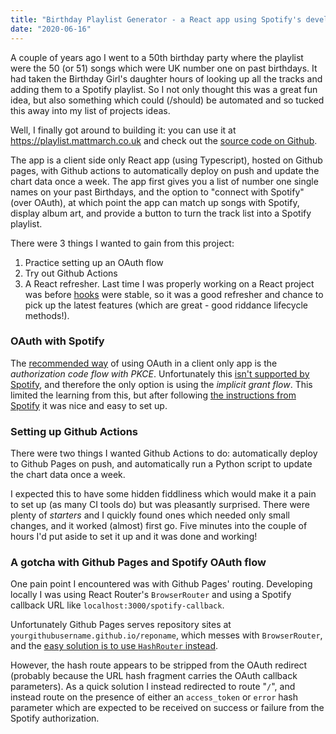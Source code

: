 ```yaml
---
title: "Birthday Playlist Generator - a React app using Spotify's developer API deployed to Github Pages"
date: "2020-06-16"
---
```


A couple of years ago I went to a 50th birthday party where the playlist were the 50 (or 51) songs which were UK number one on past birthdays. It had taken the Birthday Girl's daughter hours of looking up all the tracks and adding them to a Spotify playlist. So I not only thought this was a great fun idea, but also something which could (/should) be automated and so tucked this away into my list of projects ideas.

Well, I finally got around to building it: you can use it at https://playlist.mattmarch.co.uk and check out the [source code on Github](https://github.com/mattmarch/BirthdayPlaylist).

The app is a client side only React app (using Typescript), hosted on Github pages, with Github actions to automatically deploy on push and update the chart data once a week. The app first gives you a list of number one single names on your past Birthdays, and the option to "connect with Spotify" (over OAuth), at which point the app can match up songs with Spotify, display album art, and provide a button to turn the track list into a Spotify playlist.

There were 3 things I wanted to gain from this project:
1. Practice setting up an OAuth flow
2. Try out Github Actions
3. A React refresher. Last time I was properly working on a React project was before [hooks](https://reactjs.org/docs/hooks-intro.html) were stable, so it was a good refresher and chance to pick up the latest features (which are great - good riddance lifecycle methods!).


### OAuth with Spotify

The [recommended way](https://oauth.net/2/grant-types/implicit/) of using OAuth in a client only app is the _authorization code flow with PKCE_. Unfortunately this [isn't supported by Spotify](https://community.spotify.com/t5/Spotify-for-Developers/Authentication-API-failing-in-production-right-now/m-p/4960693/highlight/true#M234), and therefore the only option is using the _implicit grant flow_. This limited the learning from this, but after following [the instructions from Spotify](https://developer.spotify.com/documentation/general/guides/authorization-guide/#implicit-grant-flow) it was nice and easy to set up.


### Setting up Github Actions

There were two things I wanted Github Actions to do: automatically deploy to Github Pages on push, and automatically run a Python script to update the chart data once a week.

I expected this to have some hidden fiddliness which would make it a pain to set up (as many CI tools do) but was pleasantly surprised. There were plenty of _starters_ and I quickly found ones which needed only small changes, and it worked (almost) first go. Five minutes into the couple of hours I'd put aside to set it up and it was done and working!


### A gotcha with Github Pages and Spotify OAuth flow

One pain point I encountered was with Github Pages' routing. Developing locally I was using React Router's `BrowserRouter` and using a Spotify callback URL like `localhost:3000/spotify-callback`.

Unfortunately Github Pages serves repository sites at `yourgithubusername.github.io/reponame`, which messes with `BrowserRouter`, and the [easy solution is to use `HashRouter` instead](https://stackoverflow.com/questions/46056414/getting-404-for-links-with-create-react-app-deployed-to-github-pages).

However, the hash route appears to be stripped from the OAuth redirect (probably because the URL hash fragment carries the OAuth callback parameters). As a quick solution I instead redirected to route "`/`", and instead route on the presence of either an `access_token` or `error` hash parameter which are expected to be received on success or failure from the Spotify authorization.
